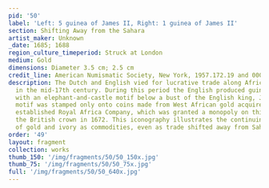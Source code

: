 ```yaml
---
pid: '50'
label: 'Left: 5 guinea of James II, Right: 1 guinea of James II'
section: Shifting Away from the Sahara
artist_maker: Unknown
_date: 1685; 1688
region_culture_timeperiod: Struck at London
medium: Gold
dimensions: Diameter 3.5 cm; 2.5 cm
credit_line: American Numismatic Society, New York, 1957.172.19 and 0000.999.596
description: The Dutch and English vied for lucrative trade along Africa's West Coast
  in the mid-17th century. During this period the English produced guinea coins marked
  with an elephant-and-castle motif below a bust of the English king, James II. The
  motif was stamped only onto coins made from West African gold acquired by the newly
  established Royal Africa Company, which was granted a monopoly on this trade by
  the British crown in 1672. This iconography illustrates the continuing importance
  of gold and ivory as commodities, even as trade shifted away from Saharan routes.
order: '49'
layout: fragment
collection: works
thumb_150: '/img/fragments/50/50_150x.jpg'
thumb_75: '/img/fragments/50/50_75x.jpg'
full: '/img/fragments/50/50_640x.jpg'
---
```

